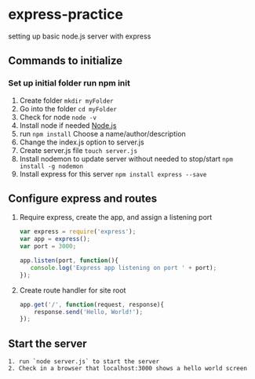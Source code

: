 # express-practice
setting up basic node.js server with express

## Commands to initialize

### Set up initial folder run npm init
  1. Create folder `mkdir myFolder`
  2. Go into the folder `cd myFolder`
  3. Check for node `node -v`
  4. Install node if needed [Node.js](https://nodejs.org/en/)
  5. run `npm install` Choose a name/author/description
  6. Change the index.js option to server.js
  7. Create server.js file `touch server.js`
  8. Install nodemon to update server without needed to stop/start `npm install -g nodemon`
  9. Install express for this server `npm install express --save`
## Configure express and routes
  1. Require express, create the app, and assign a listening port 
      ```js
	  var express = require('express');
      var app = express();
      var port = 3000;

      app.listen(port, function(){
         console.log('Express app listening on port ' + port);
     });
	 ```
   2. Create route handler for site root
		```js
		app.get('/', function(request, response){
			response.send('Hello, World!');
		});
		```
## Start the server
	1. run `node server.js` to start the server
	2. Check in a browser that localhost:3000 shows a hello world screen
